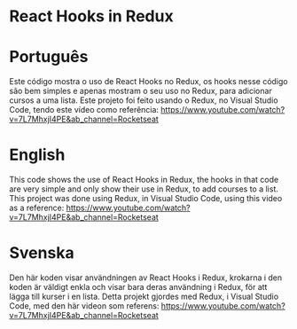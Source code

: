 # React Hooks in Redux

# Português
Este código mostra o uso de React Hooks no Redux, os hooks nesse código são bem simples e apenas mostram o seu uso no Redux, para adicionar cursos a uma lista. Este projeto foi feito usando o Redux, no Visual Studio Code, tendo este vídeo como referência: https://www.youtube.com/watch?v=7L7MhxjI4PE&ab_channel=Rocketseat

# English
This code shows the use of React Hooks in Redux, the hooks in that code are very simple and only show their use in Redux, to add courses to a list. This project was done using Redux, in Visual Studio Code, using this video as a reference: https://www.youtube.com/watch?v=7L7MhxjI4PE&ab_channel=Rocketseat

# Svenska
Den här koden visar användningen av React Hooks i Redux, krokarna i den koden är väldigt enkla och visar bara deras användning i Redux, för att lägga till kurser i en lista. Detta projekt gjordes med Redux, i Visual Studio Code, med den här videon som referens: https://www.youtube.com/watch?v=7L7MhxjI4PE&ab_channel=Rocketseat
